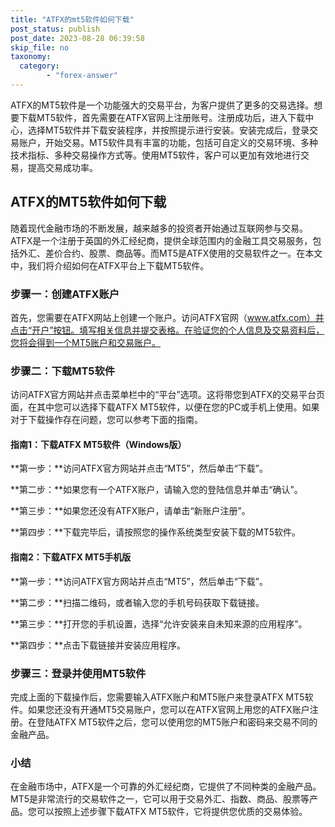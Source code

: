 ```yaml
---
title: "ATFX的mt5软件如何下载"
post_status: publish
post_date: 2023-08-28 06:39:58
skip_file: no
taxonomy:
  category:
        - "forex-answer"
---
```


ATFX的MT5软件是一个功能强大的交易平台，为客户提供了更多的交易选择。想要下载MT5软件，首先需要在ATFX官网上注册账号。注册成功后，进入下载中心，选择MT5软件并下载安装程序，并按照提示进行安装。安装完成后，登录交易账户，开始交易。MT5软件具有丰富的功能，包括可自定义的交易环境、多种技术指标、多种交易操作方式等。使用MT5软件，客户可以更加有效地进行交易，提高交易成功率。

## ATFX的MT5软件如何下载

随着现代金融市场的不断发展，越来越多的投资者开始通过互联网参与交易。ATFX是一个注册于英国的外汇经纪商，提供全球范围内的金融工具交易服务，包括外汇、差价合约、股票、商品等。而MT5是ATFX使用的交易软件之一。在本文中，我们将介绍如何在ATFX平台上下载MT5软件。

### 步骤一：创建ATFX账户

首先，您需要在ATFX网站上创建一个账户。访问ATFX官网（www.atfx.com）并点击“开户”按钮。填写相关信息并提交表格。在验证您的个人信息及交易资料后，您将会得到一个MT5账户和交易账户。

### 步骤二：下载MT5软件

访问ATFX官方网站并点击菜单栏中的“平台”选项。这将带您到ATFX的交易平台页面，在其中您可以选择下载ATFX MT5软件，以便在您的PC或手机上使用。如果对于下载操作存在问题，您可以参考下面的指南。

#### 指南1：下载ATFX MT5软件（Windows版）

**第一步：**访问ATFX官方网站并点击“MT5”，然后单击“下载”。

**第二步：**如果您有一个ATFX账户，请输入您的登陆信息并单击“确认”。

**第三步：**如果您还没有ATFX账户，请单击“新账户注册”。

**第四步：**下载完毕后，请按照您的操作系统类型安装下载的MT5软件。

#### 指南2：下载ATFX MT5手机版

**第一步：**访问ATFX官方网站并点击“MT5”，然后单击“下载”。

**第二步：**扫描二维码，或者输入您的手机号码获取下载链接。

**第三步：**打开您的手机设置，选择“允许安装来自未知来源的应用程序”。

**第四步：**点击下载链接并安装应用程序。

### 步骤三：登录并使用MT5软件

完成上面的下载操作后，您需要输入ATFX账户和MT5账户来登录ATFX MT5软件。如果您还没有开通MT5交易账户，您可以在ATFX官网上用您的ATFX账户注册。在登陆ATFX MT5软件之后，您可以使用您的MT5账户和密码来交易不同的金融产品。

### 小结

在金融市场中，ATFX是一个可靠的外汇经纪商，它提供了不同种类的金融产品。MT5是非常流行的交易软件之一，它可以用于交易外汇、指数、商品、股票等产品。您可以按照上述步骤下载ATFX MT5软件，它将提供您优质的交易体验。 
